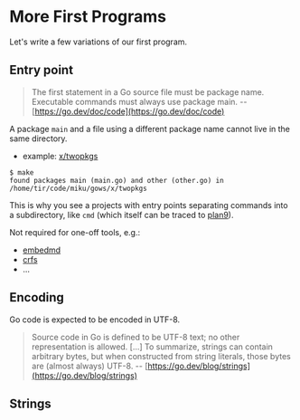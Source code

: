 # More First Programs

Let's write a few variations of our first program.

## Entry point

> The first statement in a Go source file must be package name. Executable
> commands must always use package main.  --
> [https://go.dev/doc/code](https://go.dev/doc/code)

A package `main` and a file using a different package name cannot live in the
same directory.

* example: [x/twopkgs](x/twopkgs/)

```shell
$ make
found packages main (main.go) and other (other.go) in /home/tir/code/miku/gows/x/twopkgs
```

This is why you see a projects with entry points separating commands into a
subdirectory, like `cmd` (which itself can be traced to
[plan9](https://github.com/0intro/plan9/tree/main/sys/src)).

Not required for one-off tools, e.g.:

* [embedmd](https://github.com/campoy/embedmd)
* [crfs](https://github.com/google/crfs)
* ...

## Encoding

Go code is expected to be encoded in UTF-8.

> Source code in Go is defined to be UTF-8 text; no other representation is
> allowed. [...] To summarize, strings can contain arbitrary bytes, but when
> constructed from string literals, those bytes are (almost always) UTF-8. --
> [https://go.dev/blog/strings](https://go.dev/blog/strings)


## Strings

